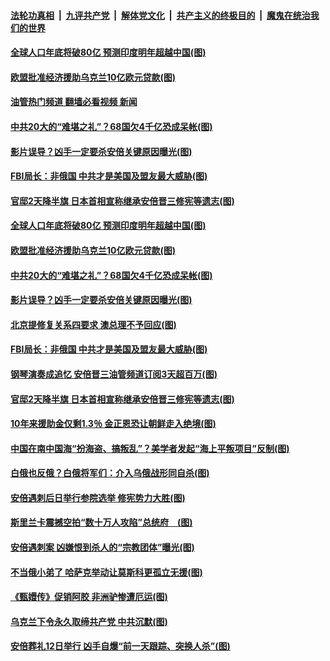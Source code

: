 ####  [法轮功真相](../../../../basic/blob/master/README.md?t=07130832) &nbsp;|&nbsp; [九评共产党](../../../../9ping.md/blob/master/README.md?t=07130832) &nbsp;|&nbsp; [解体党文化](../../../../jtdwh.md/blob/master/README.md?t=07130832)  &nbsp;|&nbsp; [共产主义的终极目的](../../../../gczydzjmd.md/blob/master/README.md?t=07130832) &nbsp;|&nbsp; [魔鬼在统治我们的世界](../../../../mgztzwmdsj.md/blob/master/README.md?t=07130832) 

#### [全球人口年底将破80亿 预测印度明年超越中国(图)](../pages/p9/1011536.md?t=07130832) 

#### [欧盟批准经济援助乌克兰10亿欧元贷款(图)](../pages/p9/1011559.md?t=07130832) 

#### [油管热门频道 翻墙必看视频 新闻](http://45.76.130.85:81/youtube.html?07130832)

#### [中共20大的“难堪之礼”？68国欠4千亿恐成呆帐(图)](../pages/p9/1011457.md?t=07130832) 

#### [影片误导？凶手一定要杀安倍关键原因曝光(图)](../pages/p9/1011463.md?t=07130832) 

#### [FBI局长：非俄国 中共才是美国及盟友最大威胁(图)](../pages/p9/1011507.md?t=07130832) 

#### [官邸2天降半旗 日本首相宣称继承安倍晋三修宪等遗志(图)](../pages/p9/1011455.md?t=07130832) 

#### [全球人口年底将破80亿 预测印度明年超越中国(图)](../pages/p9/1011536.md?t=07130832) 

#### [欧盟批准经济援助乌克兰10亿欧元贷款(图)](../pages/p9/1011559.md?t=07130832) 


#### [中共20大的“难堪之礼”？68国欠4千亿恐成呆帐(图)](../pages/p9/1011457.md?t=07130832) 

#### [影片误导？凶手一定要杀安倍关键原因曝光(图)](../pages/p9/1011463.md?t=07130832) 

#### [北京提修复关系四要求 澳总理不予回应(图)](../pages/p9/1011509.md?t=07130832) 

#### [FBI局长：非俄国 中共才是美国及盟友最大威胁(图)](../pages/p9/1011507.md?t=07130832) 

#### [钢琴演奏成追忆 安倍晋三油管频道订阅3天超百万(图)](../pages/p9/1011482.md?t=07130832) 


#### [官邸2天降半旗 日本首相宣称继承安倍晋三修宪等遗志(图)](../pages/p9/1011455.md?t=07130832) 

#### [10年来援助金仅剩1.3％ 金正恩恐让朝鲜走入绝境(图)](../pages/p9/1011399.md?t=07130832) 

#### [中国在南中国海“扮海盗、搞叛乱”？美学者发起“海上平叛项目”反制(图)](../pages/p9/1011429.md?t=07130832) 

#### [白俄也反俄？白俄将军们：介入乌俄战形同自杀(图)](../pages/p9/1011401.md?t=07130832) 

#### [安倍遇刺后日举行参院选举 修宪势力大胜(图)](../pages/p9/1011417.md?t=07130832) 

#### [斯里兰卡震撼空拍“数十万人攻陷”总统府　(图)](../pages/p9/1011398.md?t=07130832) 

#### [安倍遇刺案 凶嫌恨到杀人的“宗教团体”曝光(图)](../pages/p9/1011389.md?t=07130832) 

#### [不当俄小弟了 哈萨克举动让莫斯科更孤立无援(图)](../pages/p9/1011376.md?t=07130832) 

#### [《甄嬛传》促销阿胶 非洲驴惨遭厄运(图)](../pages/p9/1011375.md?t=07130832) 

#### [乌克兰下令永久取缔共产党 中共沉默(图)](../pages/p9/1011331.md?t=07130832) 

#### [安倍葬礼12日举行 凶手自爆“前一天跟踪、突换人杀”(图)](../pages/p9/1011372.md?t=07130832) 

<img src='http://gfw-breaker.win/goodnews/indexes/p9.md' width='0px' height='0px'/>
